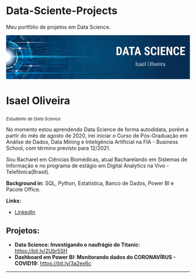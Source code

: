 # Data-Sciente-Projects
Meu portfólio de projetos em Data Science.

<p align="center">
  <img src="https://raw.githubusercontent.com/IsaelOliveira/Data-Sciente-Projects/master/banner.png" >
</p>

# Isael Oliveira
<sub>*Estudante de Data Science*</sub>

No momento estou aprendendo Data Science de forma autodidata, porém a partir do mês de agosto de 2020, irei iniciar o Curso de Pós-Graduação em Análise de Dados, Data Mining e Inteligência Artificial na FIA - Business School, com término previsto para 12/2021. 

Sou Bacharel em Ciências Biomédicas, atual Bacharelando em Sistemas de Informação e no programa de estágio em Digital Analytics na Vivo - Telefônica(Brasil).

**Background in:** SQL, Python, Estatística, Banco de Dados, Power BI e Pacote Office.

**Links:**

* [LinkedIn](https://www.linkedin.com/in/isael-oliveira-6a7090136/)

## Projetos:

* **Data Science: Investigando o naufrágio do Titanic:** https://bit.ly/2Ubr5SH
* **Dashboard em Power BI: Monitorando dados do CORONAVÍRUS - COVID19:** https://bit.ly/3a2ex6c

---




